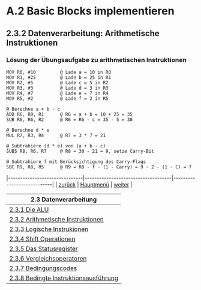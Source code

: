 # A.2 Basic Blocks implementieren
## 2.3.2 Datenverarbeitung: Arithmetische Instruktionen
### Lösung der Übungsaufgabe zu arithmetischen Instruktionen

```
MOV R0, #10			@ Lade a = 10 in R0
MOV R1, #25			@ Lade b = 25 in R1
MOV R2, #5			@ Lade c = 5 in R2
MOV R3, #3			@ Lade d = 3 in R3
MOV R4, #7			@ Lade e = 7 in R4
MOV R5, #2			@ Lade f = 2 in R5

@ Berechne a + b - c
ADD R6, R0, R1		@ R6 = a + b = 10 + 25 = 35
SUB R6, R6, R2		@ R6 = R6 - c = 35 - 5 = 30

@ Berechne d * e
MUL R7, R3, R4		@ R7 = 3 * 7 = 21

@ Subtrahiere (d * e) von (a + b - c) 
SUBS R8, R6, R7		@ R8 = 30 - 21 = 9, setze Carry-Bit

@ Subtrahiere f mit Berücksichtigung des Carry-Flags
SBC R9, R8, R5		@ R9 = R8 - f - (1 - Carry) = 9 - 2 - (1 - C) = 7
```

|-------------------------------|------------------------------------|----------------------------|
|   [zurück](arithue.md)        |   [Hauptmenü](../ueberblick.md)    |   [weiter](loginstr.md)    |


| **2.3 Datenverarbeitung**                                             |
|-----------------------------------------------------------------------|
| [2.3.1 Die ALU](arithlogintro.md)                                     |
| [2.3.2 Arithmetische Instruktionen](arithinstr.md)                    |
| [2.3.3 Logische Instrukionen](loginstr.md)                            |
| [2.3.4 Shift Operationen](shiftinstr.md)                              |
| [2.3.5 Das Statusregister](flags.md)                                  |
| [2.3.6 Vergleichsoperatoren](comp.md)                                 |
| [2.3.7 Bedingungscodes](beding.md)                                    |
| [2.3.8 Bedingte Instruktionsausführung](bedinstr.md)                  |

